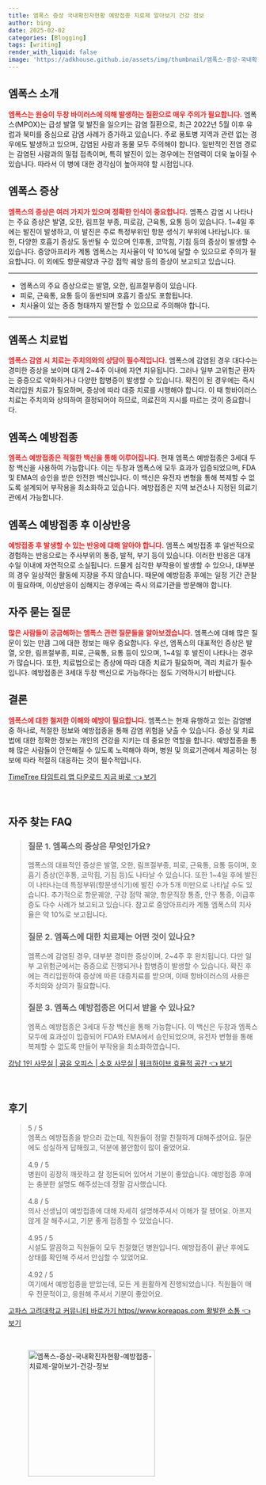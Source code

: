```yaml
---
title: 엠폭스 증상 국내확진자현황 예방접종 치료제 알아보기 건강 정보
author: bing
date: 2025-02-02
categories: [Blogging]
tags: [writing]
render_with_liquid: false
image: 'https://adkhouse.github.io/assets/img/thumbnail/엠폭스-증상-국내확진자현황-예방접종-치료제-알아보기-건강-정보.webp'
---
```



<h2 id='엠폭스_소개'>엠폭스 소개</h2>

<p><b><span style="color: #ee2323;">엠폭스는 원숭이 두창 바이러스에 의해 발생하는 질환으로 매우 주의가 필요합니다.</span></b> 엠폭스(MPOX)는 급성 발열 및 발진을 일으키는 감염 질환으로, 최근 2022년 5월 이후 유럽과 북미를 중심으로 감염 사례가 증가하고 있습니다. 주로 풍토병 지역과 관련 없는 경우에도 발생하고 있으며, 감염된 사람과 동물 모두 주의해야 합니다. 일반적인 전염 경로는 감염된 사람과의 밀접 접촉이며, 특히 발진이 있는 경우에는 전염력이 더욱 높아질 수 있습니다. 따라서 이 병에 대한 경각심이 높아져야 할 시점입니다.</p>

<h2 id='엠폭스_증상'>엠폭스 증상</h2>

<p><b><span style="color: #ee2323;">엠폭스의 증상은 여러 가지가 있으며 정확한 인식이 중요합니다.</span></b> 엠폭스 감염 시 나타나는 주요 증상은 발열, 오한, 림프절 부종, 피로감, 근육통, 요통 등이 있습니다. 1~4일 후에는 발진이 발생하고, 이 발진은 주로 특정부위인 항문 생식기 부위에 나타납니다. 또한, 다양한 호흡기 증상도 동반될 수 있으며 인후통, 코막힘, 기침 등의 증상이 발생할 수 있습니다. 중앙아프리카 계통 엠폭스는 치사율이 약 10%에 달할 수 있으므로 주의가 필요합니다. 이 외에도 항문궤양과 구강 점막 궤양 등의 증상이 보고되고 있습니다.</p>

<hr />

<ul>
    <li>엠폭스의 주요 증상으로는 발열, 오한, 림프절부종이 있습니다.</li>
    <li>피로, 근육통, 요통 등이 동반되며 호흡기 증상도 포함됩니다.</li>
    <li>치사율이 있는 중증 형태까지 발전할 수 있으므로 주의해야 합니다.</li>
</ul>

<hr />

<h2 id='엠폭스_치료법'>엠폭스 치료법</h2>

<p><b><span style="color: #ee2323;">엠폭스 감염 시 치료는 주치의와의 상담이 필수적입니다.</span></b> 엠폭스에 감염된 경우 대다수는 경미한 증상을 보이며 대개 2~4주 이내에 자연 치유됩니다. 그러나 일부 고위험군 환자는 중증으로 악화하거나 다양한 합병증이 발생할 수 있습니다. 확진이 된 경우에는 즉시 격리입원 치료가 필요하며, 증상에 따라 대증 치료를 시행해야 합니다. 이 때 항바이러스 치료는 주치의와 상의하여 결정되어야 하므로, 의료진의 지시를 따르는 것이 중요합니다.</p>

<h2 id='엠폭스_예방접종'>엠폭스 예방접종</h2>

<p><b><span style="color: #ee2323;">엠폭스 예방접종은 적절한 백신을 통해 이루어집니다.</span></b> 현재 엠폭스 예방접종은 3세대 두창 백신을 사용하여 가능합니다. 이는 두창과 엠폭스에 모두 효과가 입증되었으며, FDA 및 EMA의 승인을 받은 안전한 백신입니다. 이 백신은 유전자 변형을 통해 복제할 수 없도록 설계되어 부작용을 최소화하고 있습니다. 예방접종은 지역 보건소나 지정된 의료기관에서 가능합니다.</p>

<h2 id='엠폭스_예방접종_후_이상반응'>엠폭스 예방접종 후 이상반응</h2>

<p><b><span style="color: #ee2323;">예방접종 후 발생할 수 있는 반응에 대해 알아야 합니다.</span></b> 엠폭스 예방접종 후 일반적으로 경험하는 반응으로는 주사부위의 통증, 발적, 부기 등이 있습니다. 이러한 반응은 대개 수일 이내에 자연적으로 소실됩니다. 드물게 심각한 부작용이 발생할 수 있으나, 대부분의 경우 일상적인 활동에 지장을 주지 않습니다. 때문에 예방접종 후에는 일정 기간 관찰이 필요하며, 이상반응이 심해지는 경우에는 즉시 의료기관을 방문해야 합니다.</p>

<h2 id='자주_묻는_질문'>자주 묻는 질문</h2>

<p><b><span style="color: #ee2323;">많은 사람들이 궁금해하는 엠폭스 관련 질문들을 알아보겠습니다.</span></b> 엠폭스에 대해 많은 질문이 있는 만큼 그에 대한 정보는 매우 중요합니다. 우선, 엠폭스의 대표적인 증상은 발열, 오한, 림프절부종, 피로, 근육통, 요통 등이 있으며, 1~4일 후 발진이 나타나는 경우가 많습니다. 또한, 치료법으로는 증상에 따라 대증 치료가 필요하며, 격리 치료가 필수입니다. 예방접종은 3세대 두창 백신으로 가능하다는 점도 기억하시기 바랍니다.</p>

<h2 id='결론'>결론</h2>

<p><b><span style="color: #ee2323;">엠폭스에 대한 철저한 이해와 예방이 필요합니다.</span></b> 엠폭스는 현재 유행하고 있는 감염병 중 하나로, 적절한 정보와 예방접종을 통해 감염 위험을 낮출 수 있습니다. 증상 및 치료법에 대한 정확한 정보는 개인의 건강을 지키는 데 중요한 역할을 합니다. 예방접종을 통해 많은 사람들이 안전해질 수 있도록 노력해야 하며, 병원 및 의료기관에서 제공하는 정보에 따라 적절히 대응하는 것이 필수적입니다.</p>


<p><a class="click-button" title="TimeTree 타임트리 앱 다운로드 지금 바로" href="https://adkhouse.github.io/posts/TimeTree-%ED%83%80%EC%9E%84%ED%8A%B8%EB%A6%AC-%EC%95%B1-%EB%8B%A4%EC%9A%B4%EB%A1%9C%EB%93%9C-%EC%A7%80%EA%B8%88-%EB%B0%94%EB%A1%9C/" rel="dofollow">TimeTree 타임트리 앱 다운로드 지금 바로 👈 보기</a></p><br>
<h2 id='자주_찾는_FAQ'>자주 찾는 FAQ</h2>
<div itemscope="" itemtype="https://schema.org/FAQPage"> 
<blockquote> 
<div itemscope="" itemprop="mainEntity" itemtype="https://schema.org/Question"> 
<h3 itemprop="name">질문 1. 엠폭스의 증상은 무엇인가요?</h3> 
<div itemscope="" itemprop="acceptedAnswer" itemtype="https://schema.org/Answer"> 
<span itemprop="text"> 
<p>엠폭스의 대표적인 증상은 발열, 오한, 림프절부종, 피로, 근육통, 요통 등이며, 호흡기 증상(인후통, 코막힘, 기침 등)도 나타날 수 있습니다. 또한 1~4일 후에 발진이 나타나는데 특정부위(항문생식기)에 발진 수가 5개 미만으로 나타날 수도 있습니다. 추가적으로 항문궤양, 구강 점막 궤양, 항문직장 통증, 안구 통증, 이급후증도 다수 사례가 보고되고 있습니다. 참고로 중앙아프리카 계통 엠폭스의 치사율은 약 10%로 보고됩니다.</p> 
</span> 
</div> 
</div> 

<div itemscope="" itemprop="mainEntity" itemtype="https://schema.org/Question"> 
<h3 itemprop="name">질문 2. 엠폭스에 대한 치료제는 어떤 것이 있나요?</h3> 
<div itemscope="" itemprop="acceptedAnswer" itemtype="https://schema.org/Answer"> 
<span itemprop="text"> 
<p>엠폭스에 감염된 경우, 대부분 경미한 증상이며, 2~4주 후 완치됩니다. 다만 일부 고위험군에서는 중증으로 진행되거나 합병증이 발생할 수 있습니다. 확진 후에는 격리입원하여 증상에 따른 대증치료를 받으며, 이때 항바이러스의 사용은 주치의와 상의가 필요합니다.</p> 
</span> 
</div> 
</div> 

<div itemscope="" itemprop="mainEntity" itemtype="https://schema.org/Question"> 
<h3 itemprop="name">질문 3. 엠폭스 예방접종은 어디서 받을 수 있나요?</h3> 
<div itemscope="" itemprop="acceptedAnswer" itemtype="https://schema.org/Answer"> 
<span itemprop="text"> 
<p>엠폭스 예방접종은 3세대 두창 백신을 통해 가능합니다. 이 백신은 두창과 엠폭스 모두에 효과성이 입증되어 FDA와 EMA에서 승인되었으며, 유전자 변형을 통해 복제할 수 없도록 만들어 부작용을 최소화하였습니다.</p> 
</span> 
</div> 
</div> 
</blockquote> 
</div>
<p><a class="click-button" title="강남 1인 사무실 | 공유 오피스 | 소호 사무실 | 워크하이브 효율적 공간" href="https://adkhouse.github.io/posts/%EA%B0%95%EB%82%A8-1%EC%9D%B8-%EC%82%AC%EB%AC%B4%EC%8B%A4-%EA%B3%B5%EC%9C%A0-%EC%98%A4%ED%94%BC%EC%8A%A4-%EC%86%8C%ED%98%B8-%EC%82%AC%EB%AC%B4%EC%8B%A4-%EC%9B%8C%ED%81%AC%ED%95%98%EC%9D%B4%EB%B8%8C-%ED%9A%A8%EC%9C%A8%EC%A0%81-%EA%B3%B5%EA%B0%84/" rel="dofollow">강남 1인 사무실 | 공유 오피스 | 소호 사무실 | 워크하이브 효율적 공간 👈 보기</a></p><br>
<h2 id='후기'>후기</h2>
<div itemscope itemtype="https://schema.org/Product">
  <blockquote>
  <div itemprop="review" itemscope itemtype="https://schema.org/Review">
      <div itemprop="reviewRating" itemscope itemtype="https://schema.org/Rating"> <span itemprop="ratingValue">5</span> / <span itemprop="bestRating">5</span> </div>
      <span itemprop="reviewBody">엠폭스 예방접종을 받으러 갔는데, 직원들이 정말 친절하게 대해주셨어요. 질문에도 성실하게 답해줬고, 덕분에 불안함이 많이 줄었어요.</span>
  </div>
  <br>
  <div itemprop="review" itemscope itemtype="https://schema.org/Review">
      <div itemprop="reviewRating" itemscope itemtype="https://schema.org/Rating"> <span itemprop="ratingValue">4.9</span> / <span itemprop="bestRating">5</span> </div>
      <span itemprop="reviewBody">병원이 굉장히 깨끗하고 잘 정돈되어 있어서 기분이 좋았습니다. 예방접종 후에는 충분한 설명도 해주셨는데 정말 감사했습니다.</span>
  </div>
  <br>
  <div itemprop="review" itemscope itemtype="https://schema.org/Review">
      <div itemprop="reviewRating" itemscope itemtype="https://schema.org/Rating"> <span itemprop="ratingValue">4.8</span> / <span itemprop="bestRating">5</span> </div>
      <span itemprop="reviewBody">의사 선생님이 예방접종에 대해 자세히 설명해주셔서 이해가 잘 됐어요. 아프지 않게 잘 해주시고, 기분 좋게 접종할 수 있었습니다.</span>
  </div>
  <br>
  <div itemprop="review" itemscope itemtype="https://schema.org/Review">
      <div itemprop="reviewRating" itemscope itemtype="https://schema.org/Rating"> <span itemprop="ratingValue">4.95</span> / <span itemprop="bestRating">5</span> </div>
      <span itemprop="reviewBody">시설도 깔끔하고 직원들이 모두 친절했던 병원입니다. 예방접종이 끝난 후에도 상태를 확인해 주셔서 안심할 수 있었어요.</span>
  </div>
  <br>
  <div itemprop="review" itemscope itemtype="https://schema.org/Review">
      <div itemprop="reviewRating" itemscope itemtype="https://schema.org/Rating"> <span itemprop="ratingValue">4.92</span> / <span itemprop="bestRating">5</span> </div>
      <span itemprop="reviewBody">여기에서 예방접종을 받았는데, 모든 게 원활하게 진행되었습니다. 직원들이 매우 전문적이고, 응원해 주셔서 기분이 좋았어요.</span>
  </div>
  </blockquote>
</div>
<p><a class="click-button" title="고파스 고려대학교 커뮤니티 바로가기 https//www.koreapas.com 활발한 소통" href="https://adkhouse.github.io/posts/%EA%B3%A0%ED%8C%8C%EC%8A%A4-%EA%B3%A0%EB%A0%A4%EB%8C%80%ED%95%99%EA%B5%90-%EC%BB%A4%EB%AE%A4%EB%8B%88%ED%8B%B0-%EB%B0%94%EB%A1%9C%EA%B0%80%EA%B8%B0-httpswww.koreapas.com-%ED%99%9C%EB%B0%9C%ED%95%9C-%EC%86%8C%ED%86%B5/" rel="dofollow">고파스 고려대학교 커뮤니티 바로가기 https//www.koreapas.com 활발한 소통 👈 보기</a></p><br>
<figure class="image"><img src="https://adkhouse.github.io/assets/img/thumbnail/엠폭스-증상-국내확진자현황-예방접종-치료제-알아보기-건강-정보.webp" alt="엠폭스-증상-국내확진자현황-예방접종-치료제-알아보기-건강-정보" width="256" height="256"></figure>